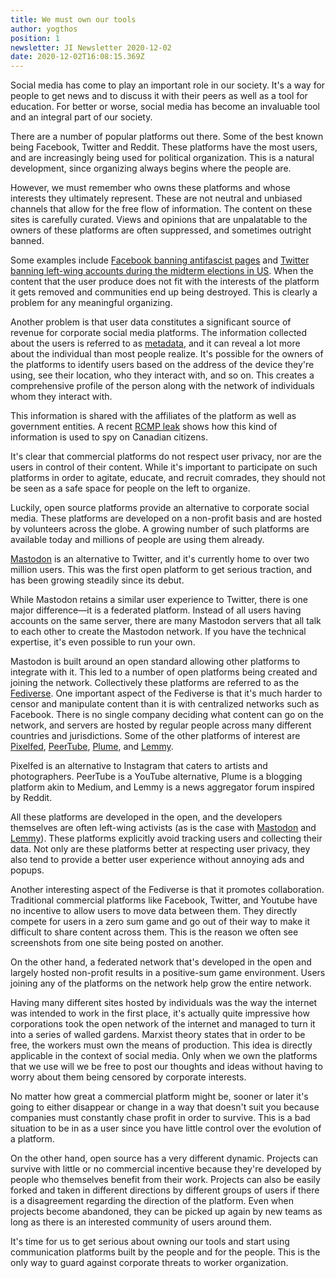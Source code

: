 ```yaml
---
title: We must own our tools
author: yogthos
position: 1
newsletter: JI Newsletter 2020-12-02
date: 2020-12-02T16:08:15.369Z
---
```


Social media has come to play an important role in our society. It's a way for people to get news and to discuss it with their peers as well as a tool for education. For better or worse, social media has become an invaluable tool and an integral part of our society.

There are a number of popular platforms out there. Some of the best known being Facebook, Twitter and Reddit. These platforms have the most users, and are increasingly being used for political organization. This is a natural development, since organizing always begins where the people are.

However, we must remember who owns these platforms and whose interests they ultimately represent. These are not neutral and unbiased channels that allow for the free flow of information. The content on these sites is carefully curated. Views and opinions that are unpalatable to the owners of these platforms are often suppressed, and sometimes outright banned.

Some examples include [Facebook banning antifascist pages](https://theintercept.com/2020/08/20/facebook-bans-antifascist-pages) and [Twitter banning left-wing accounts during the midterm elections in US](https://www.wired.co.uk/article/twitter-political-account-ban-us-mid-term-elections). When the content that the user produce does not fit with the interests of the platform it gets removed and communities end up being destroyed. This is clearly a problem for any meaningful organizing.

Another problem is that user data constitutes a significant source of revenue for corporate social media platforms.  The information collected about the users is referred to as [metadata](https://www.eff.org/node/81907), and it can reveal a lot more about the individual than most people realize. It's possible for the owners of the platforms to identify users based on the address of the device they're using, see their location, who they interact with, and so on. This creates a comprehensive profile of the person along with the network of individuals whom they interact with.

This information is shared with the affiliates of the platform as well as government entities. A recent [RCMP leak](https://thetyee.ca/News/2020/11/16/You-Have-Zero-Privacy-RCMP-Web-Spying/) shows how this kind of information is used to spy on Canadian citizens.

It's clear that commercial platforms do not respect user privacy, nor are the users in control of their content. While it's important to participate on such platforms in order to agitate, educate, and recruit comrades, they should not be seen as a safe space for people on the left to organize.

Luckily, open source platforms provide an alternative to corporate social media. These platforms are developed on a non-profit basis and are hosted by volunteers across the globe. A growing number of such platforms are available today and millions of people are using them already.

[Mastodon](https://joinmastodon.org/) is an alternative to Twitter, and it's currently home to over two million users. This was the first open platform to get serious traction, and has been growing steadily since its debut.

While Mastodon retains a similar user experience to Twitter, there is one major difference—it is a federated platform. Instead of all users having accounts on the same server, there are many Mastodon servers that all talk to each other to create the Mastodon network. If you have the technical expertise, it's even possible to run your own.

Mastodon is built around an open standard allowing other platforms to integrate with it. This led to a number of open platforms being created and joining the network. Collectively these platforms are referred to as the [Fediverse](https://en.wikipedia.org/wiki/Fediverse). One important aspect of the Fediverse is that it's much harder to censor and manipulate content than it is with centralized networks such as Facebook. There is no single company deciding what content can go on the network, and servers are hosted by regular people across many different countries and jurisdictions. Some of the other platforms of interest are [Pixelfed](https://beta.joinpixelfed.org/), [PeerTube](https://joinpeertube.org/), [Plume](https://joinplu.me/), and [Lemmy](https://lemmy.ml/).

Pixelfed is an alternative to Instagram that caters to artists and photographers. PeerTube is a YouTube alternative, Plume is a blogging platform akin to Medium, and Lemmy is a news aggregator forum inspired by Reddit.

All these platforms are developed in the open, and the developers themselves are often left-wing activists (as is the case with [Mastodon](https://mashable.com/2017/04/06/eugen-rochko-mastodon-interview) and [Lemmy](https://dev.lemmy.ml/docs/index.html)). These platforms explicitly avoid tracking users and collecting their data. Not only are these platforms better at respecting user privacy, they also tend to provide a better user experience without annoying ads and popups.

Another interesting aspect of the Fediverse is that it promotes collaboration. Traditional commercial platforms like Facebook, Twitter, and Youtube have no incentive to allow users to move data between them. They directly compete for users in a zero sum game and go out of their way to make it difficult to share content across them. This is the reason we often see screenshots from one site being posted on another.

On the other hand, a federated network that's developed in the open and largely hosted non-profit results in a positive-sum game environment.  Users joining any of the platforms on the network help grow the entire network.

Having many different sites hosted by individuals was the way the internet was intended to work in the first place, it's actually quite impressive how corporations took the open network of the internet and managed to turn it into a series of walled gardens. Marxist theory states that in order to be free, the workers must own the means of production. This idea is directly applicable in the context of social media. Only when we own the platforms that we use will we be free to post our thoughts and ideas without having to worry about them being censored by corporate interests.

No matter how great a commercial platform might be, sooner or later it's going to either disappear or change in a way that doesn't suit you because companies must constantly chase profit in order to survive. This is a bad situation to be in as a user since you have little control over the evolution of a platform.

On the other hand, open source has a very different dynamic. Projects can survive with little or no commercial incentive because they're developed by people who themselves benefit from their work. Projects can also be easily forked and taken in different directions by different groups of users if there is a disagreement regarding the direction of the platform. Even when projects become abandoned, they can be picked up again by new teams as long as there is an interested community of users around them.

It's time for us to get serious about owning our tools and start using communication platforms built by the people and for the people. This is the only way to guard against corporate threats to worker organization.
